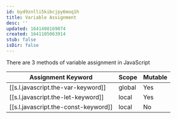 ```yaml
---
id: byd9znlli5kibcjpy6moq1h
title: Variable Assignment
desc: ''
updated: 1641408169074
created: 1641105063914
stub: false
isDir: false
---
```



There are 3 methods of variable assignment in JavaScript

| Assignment Keyword                                        | Scope  | Mutable |
| --------------------------------------------------------- | ------ | ------- |
| [[s.l.javascript.the-var-keyword]]   | global | Yes     |
| [[s.l.javascript.the-let-keyword]]   | local  | Yes     |
| [[s.l.javascript.the-const-keyword]] | local  | No      |
